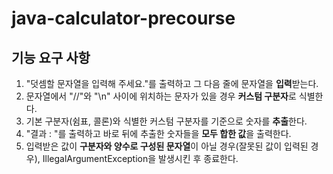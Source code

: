 # java-calculator-precourse

## 기능 요구 사항
1. "덧셈할 문자열을 입력해 주세요."를 출력하고 그 다음 줄에 문자열을 **입력**받는다.
2. 문자열에서 "//"와 "\n" 사이에 위치하는 문자가 있을 경우 **커스텀 구분자**로 식별한다.
3. 기본 구분자(쉼표, 콜론)와 식별한 커스텀 구분자를 기준으로 숫자를 **추출**한다.
4. "결과 : "를 출력하고 바로 뒤에 추출한 숫자들을 **모두 합한 값**을 출력한다.
5. 입력받은 값이 **구분자와 양수로 구성된 문자열**이 아닐 경우(잘못된 값이 입력된 경우), IllegalArgumentException을 발생시킨 후 종료한다.